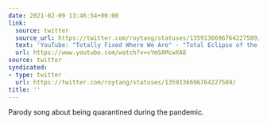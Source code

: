 ```yaml
---
date: 2021-02-09 13:46:54+00:00
link:
  source: twitter
  source_url: https://twitter.com/roytang/statuses/1359136696764227589/
  text: 'YouTube: "Totally Fixed Where We Are" - "Total Eclipse of the Heart" adapted by the Marsh Family'
  url: https://www.youtube.com/watch?v=vYmSAMcwXA8
source: twitter
syndicated:
- type: twitter
  url: https://twitter.com/roytang/statuses/1359136696764227589/
title: ''
---
```


Parody song about being quarantined during the pandemic.